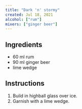 ```yaml
---
title: "Dark 'n' stormy"
created: Jul 18, 2021
alcohol: ["rum"]
mixers: ["ginger beer"]
---
```


## Ingredients

- 60 ml rum
- 90 ml ginger beer
- lime wedge

## Instructions

1. Build in highball glass over ice.
2. Garnish with a lime wedge.
